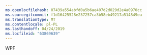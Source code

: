 ```yaml
---
ms.openlocfilehash: 07439a554abfd0a5b6ae407d2d029d2e4a0970cc
ms.sourcegitcommit: f1d16425528e237257ca3b58eb49217a514849ea
ms.translationtype: MT
ms.contentlocale: pl-PL
ms.lasthandoff: 04/24/2019
ms.locfileid: "63869639"
---
```

WPF